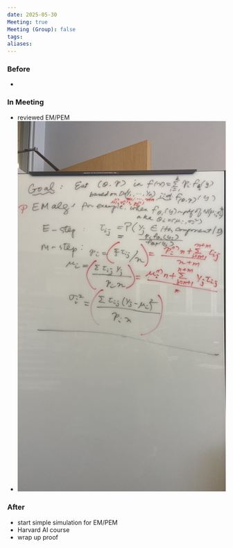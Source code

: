 ```yaml
---
date: 2025-05-30
Meeting: true
Meeting (Group): false
tags: 
aliases:
---
```


### Before
- 

### In Meeting
- reviewed EM/PEM
- ![](IMG_5583.jpg)

### After
- start simple simulation for EM/PEM
- Harvard AI course
- wrap up proof
